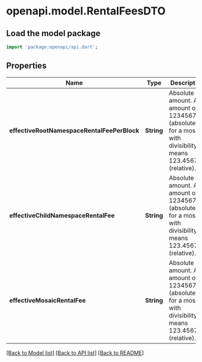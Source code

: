 # openapi.model.RentalFeesDTO

## Load the model package
```dart
import 'package:openapi/api.dart';
```

## Properties
Name | Type | Description | Notes
------------ | ------------- | ------------- | -------------
**effectiveRootNamespaceRentalFeePerBlock** | **String** | Absolute amount. An amount of 123456789 (absolute) for a mosaic with divisibility 6 means 123.456789 (relative). | 
**effectiveChildNamespaceRentalFee** | **String** | Absolute amount. An amount of 123456789 (absolute) for a mosaic with divisibility 6 means 123.456789 (relative). | 
**effectiveMosaicRentalFee** | **String** | Absolute amount. An amount of 123456789 (absolute) for a mosaic with divisibility 6 means 123.456789 (relative). | 

[[Back to Model list]](../README.md#documentation-for-models) [[Back to API list]](../README.md#documentation-for-api-endpoints) [[Back to README]](../README.md)


